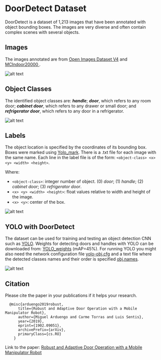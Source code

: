 # DoorDetect Dataset
DoorDetect is a dataset of 1,213 images that have been annotated with object bounding boxes. The images are very diverse and often contain complex scenes with several objects. 


## Images
The images annotated are from [Open Images Dataset V4](https://storage.googleapis.com/openimages/web/index.html) and [MCIndoor20000 ](https://github.com/bircatmcri/MCIndoor20000).

![alt text](/readme_figures/Fig1.png)


## Object Classes 
The identified object classes are: ***handle***; ***door***, which refers to any room door; ***cabinet door***, which refers to any drawer or small door; and ***refrigerator door***, which refers to any door in a refrigerator.  

![alt text](/readme_figures/Fig2.png)


## Labels
The object location is specified by the coordinates of its bounding box. Boxes were marked using [Yolo_mark](https://github.com/AlexeyAB/Yolo_mark). There is a .txt file for each image with the same name. Each line in the label file is of the form: `<object-class> <x> <y> <width> <height>`.

Where:
* `<object-class>`: integer number of object. (0) *door*; (1) *handle*; (2) *cabinet door*; (3) *refrigerator door*.
* `<x> <y> <width> <height>`: float values relative to width and height of the image.
* `<x> <y>`: center of the box.

![alt text](/readme_figures/Fig3.png)


## YOLO with DoorDetect
The dataset can be used for training and testing an object detection CNN such as [YOLO](https://pjreddie.com/darknet/yolo/). Weights for detecting doors and handles with YOLO can be downloaded from: [YOLO_weights](https://drive.google.com/open?id=1i9E9pTPN5MtRxgBJWLnfQl2ypCv92dXk) (mAP=45%). For running YOLO you might also need the network configuration file [yolo-obj.cfg](https://github.com/MiguelARD/DoorDetect-Dataset/blob/master/yolo-obj.cfg) and a text file where the detected classes names and their order is specified [obj.names](https://github.com/MiguelARD/DoorDetect-Dataset/blob/master/obj.names).

![alt text](/readme_figures/Fig4.png)

## Citation
Please cite the paper in your publications if it helps your research.

```
  @misc{arduengo2019robust,
      title={Robust and Adaptive Door Operation with a Mobile Manipulator Robot},
      author={Miguel Arduengo and Carme Torras and Luis Sentis},
      year={2019},
      eprint={1902.09051},
      archivePrefix={arXiv},
      primaryClass={cs.RO}
    }
```

Link to the paper: [Robust and Adaptive Door Operation with a Mobile Manipulator Robot](https://arxiv.org/abs/1902.09051)
